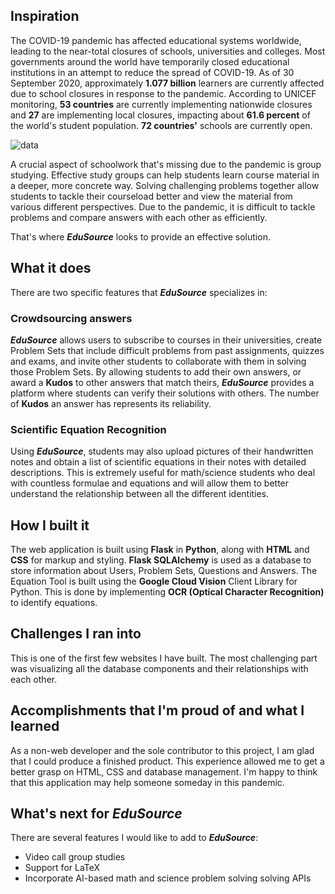 ## Inspiration
The COVID-19 pandemic has affected educational systems worldwide, leading to the near-total closures of schools, universities and colleges. Most governments around the world have temporarily closed educational institutions in an attempt to reduce the spread of COVID-19. As of 30 September 2020, approximately **1.077 billion** learners are currently affected due to school closures in response to the pandemic. According to UNICEF monitoring, **53 countries** are currently implementing nationwide closures and **27** are implementing local closures, impacting about **61.6 percent** of the world's student population. **72 countries'** schools are currently open.

![data](https://assets.weforum.org/editor/35ZTVoUUKZ8R135jMCnLB3YirWPKRy49J6fKpf7q2ek.jpeg)

A crucial aspect of schoolwork that's missing due to the pandemic is group studying. Effective study groups can help students learn course material in a deeper, more concrete way. Solving challenging problems together allow students to tackle their courseload better and view the material from various different perspectives. Due to the pandemic, it is difficult to tackle problems and compare answers with each other as efficiently.

That's where ***EduSource*** looks to provide an effective solution.
## What it does
There are two specific features that ***EduSource*** specializes in:
### Crowdsourcing answers
***EduSource*** allows users to subscribe to courses in their universities, create Problem Sets that include difficult problems from past assignments, quizzes and exams, and invite other students to collaborate with them in solving those Problem Sets. By allowing students to add their own answers, or award a **Kudos** to other answers that match theirs, ***EduSource*** provides a platform where students can verify their solutions with others. The number of **Kudos** an answer has represents its reliability.
### Scientific Equation Recognition
Using ***EduSource***, students may also upload pictures of their handwritten notes and obtain a list of scientific equations in their notes with detailed descriptions. This is extremely useful for math/science students who deal with countless formulae and equations and will allow them to better understand the relationship between all the different identities.

## How I built it
The web application is built using **Flask** in **Python**, along with **HTML** and **CSS** for markup and styling. **Flask SQLAlchemy** is used as a database to store information about Users, Problem Sets, Questions and Answers. The Equation Tool is built using the **Google Cloud Vision** Client Library for Python. This is done by implementing **OCR (Optical Character Recognition)** to identify equations.
## Challenges I ran into
This is one of the first few websites I have built. The most challenging part was visualizing all the database components and their relationships with each other.
## Accomplishments that I'm proud of and what I learned
As a non-web developer and the sole contributor to this project, I am glad that I could produce a finished product. This experience allowed me to get a better grasp on HTML, CSS and database management. I'm happy to think that this application may help someone someday in this pandemic.
## What's next for ***EduSource***
There are several features I would like to add to ***EduSource***:
- Video call group studies
- Support for LaTeX
- Incorporate AI-based math and science problem solving solving APIs